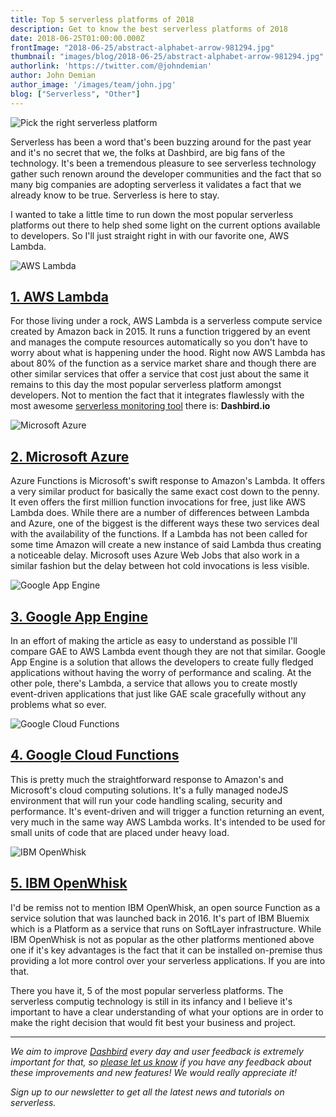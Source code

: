 ```yaml
---
title: Top 5 serverless platforms of 2018
description: Get to know the best serverless platforms of 2018
date: 2018-06-25T01:00:00.000Z
frontImage: "2018-06-25/abstract-alphabet-arrow-981294.jpg"
thumbnail: "images/blog/2018-06-25/abstract-alphabet-arrow-981294.jpg"
authorlink: 'https://twitter.com/@johndemian'
author: John Demian
author_image: '/images/team/john.jpg'
blog: ["Serverless", "Other"]
---
```


<!-- add this above the ---
# canonical: https://addcanonicalurlhere
-->

![Pick the right serverless platform](/images/blog/2018-06-25/abstract-alphabet-arrow-981294.jpg)

Serverless has been a word that's been buzzing around for the past year and it's no secret that we, the folks at Dashbird, are big fans of the technology. It's been a tremendous pleasure to see serverless technology gather such renown around the developer communities and the fact that so many big companies are adopting serverless it validates a fact that we already know to be true. Serverless is here to stay.

I wanted to take a little time to run down the most popular serverless platforms out there to help shed some light on the current options available to developers. So I'll just straight right in with our favorite one, AWS Lambda.


![AWS Lambda](/images/blog/2018-06-25/aws-lambda.jpg)

<h2><a href="https://aws.amazon.com/lambda/">1. AWS Lambda</a></h2>

For those living under a rock, AWS Lambda is a serverless compute service created by Amazon back in 2015. It runs a function triggered by an event and manages the compute resources automatically so you don't have to worry about what is happening under the hood. Right now AWS Lambda has about 80% of the function as a service market share and though there are other similar services that offer a service that cost just about the same it remains to this day the most popular serverless platform amongst developers. Not to mention the fact that it integrates flawlessly with the most awesome <a href="https://dashbird.io/blog/serverless-monitoring-tools-2018/">serverless monitoring tool</a> there is: <strong>Dashbird.io</strong>


![Microsoft Azure](/images/blog/2018-06-25/azure_functions_featured_image.png)

<h2><a href="https://azure.microsoft.com/en-us/">2. Microsoft Azure</a></h2>

Azure Functions is Microsoft's swift response to Amazon's Lambda. It offers a very similar product for basically the same exact cost down to the penny. It even offers the first million function invocations for free, just like AWS Lambda does. While there are a number of differences between Lambda and Azure, one of the biggest is the different ways these two services deal with the availability of the functions. If a Lambda has not been called for some time Amazon will create a new instance of said Lambda thus creating a noticeable delay. Microsoft uses Azure Web Jobs that also work in a similar fashion but the delay between hot cold invocations is less visible.

![Google App Engine](/images/blog/2018-06-25/GAE.png)

<h2><a href="https://cloud.google.com/appengine/">3. Google App Engine</a></h2>

In an effort of making the article as easy to understand as possible I'll compare GAE to AWS Lambda event though they are not that similar. Google App Engine is a solution that allows the developers to create fully fledged applications without having the worry of performance and scaling. At the other pole, there's Lambda, a service that allows you to create mostly event-driven applications that just like GAE scale gracefully without any problems what so ever.

![Google Cloud Functions](/images/blog/2018-06-25/google-cloud.jpg)

<h2><a href="https://cloud.google.com/functions/">4. Google Cloud Functions</a></h2>

This is pretty much the straightforward response to Amazon's and Microsoft's cloud computing solutions. It's a fully managed nodeJS environment that will run your code handling scaling, security and performance. It's event-driven and will trigger a function returning an event, very much in the same way AWS Lambda works. It's intended to be used for small units of code that are placed under heavy load.

![IBM OpenWhisk](/images/blog/2018-06-25/ibm2-1100x360.jpg)

<h2><a href="https://console.bluemix.net/openwhisk/">5. IBM OpenWhisk</a></h2>

I'd be remiss not to mention IBM OpenWhisk, an open source Function as a service solution that was launched back in 2016. It's part of IBM Bluemix which is a Platform as a service that runs on SoftLayer infrastructure. While IBM OpenWhisk is not as popular as the other platforms mentioned above one if it's key advantages is the fact that it can be installed on-premise thus providing a lot more control over your serverless applications. If you are into that.

There you have it, 5 of the most popular serverless platforms. The serverless computig technology is still in its infancy and I believe it's important to have a clear understanding of what your options are in order to make the right decision that would fit best your business and project.
___

_We aim to improve [Dashbird](https://dashbird.io/) every day and user feedback is extremely important for that, so [please let us know](mailto:support@dashbird.io) if you have any feedback about these improvements and new features! We would really appreciate it!_

_Sign up to our newsletter to get all the latest news and tutorials on serverless._